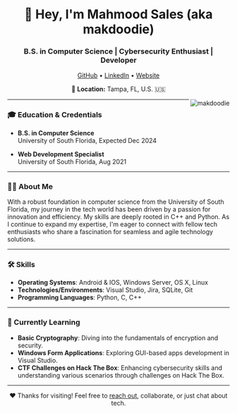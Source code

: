<h1 align="center">👋 Hey, I'm Mahmood Sales (aka makdoodie)</h1>
<h3 align="center">B.S. in Computer Science | Cybersecurity Enthusiast | Developer</h3>

<p align="center">
  <a href="https://github.com/makdoodie">GitHub</a> •
  <a href="https://www.linkedin.com/in/mahmood-sales">LinkedIn</a> •
  <a href="https://makdoodie.github.io">Website</a>
</p>

<p align="center">
  📍 <strong>Location:</strong> Tampa, FL, U.S. 🇺🇸
</p>

<img align="right" src="https://github-readme-stats.vercel.app/api?username=makdoodie&show_icons=true&locale=en&theme=tokyonight" alt="makdoodie"/>

---

### 🎓 Education & Credentials

- **B.S. in Computer Science**<br>
  University of South Florida, Expected Dec 2024

- **Web Development Specialist**<br>
  University of South Florida, Aug 2021

---

### 🙋‍♂️ About Me
With a robust foundation in computer science from the University of South Florida, my journey in the tech world has been driven by a passion for innovation and efficiency. My skills are deeply rooted in C++ and Python. As I continue to expand my expertise, I'm eager to connect with fellow tech enthusiasts who share a fascination for seamless and agile technology solutions.

---

### 🛠 Skills

- **Operating Systems**: Android & IOS, Windows Server, OS X, Linux
- **Technologies/Environments**: Visual Studio, Jira, SQLite, Git
- **Programming Languages**: Python, C, C++

---

### 🌱 Currently Learning

- **Basic Cryptography**: Diving into the fundamentals of encryption and security.
- **Windows Form Applications**: Exploring GUI-based apps development in Visual Studio.
- **CTF Challenges on Hack The Box**: Enhancing cybersecurity skills and understanding various scenarios through challenges on Hack The Box.

---

<p align="center">
  ❤️ Thanks for visiting! Feel free to <a href="mailto:sales@usf.edu">reach out</a>, collaborate, or just chat about tech.
</p>
